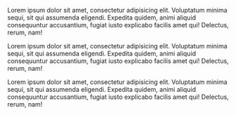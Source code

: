 Lorem ipsum dolor sit amet, consectetur adipisicing elit. Voluptatum minima sequi, sit qui assumenda eligendi. Expedita quidem, animi aliquid consequuntur accusantium, fugiat iusto explicabo facilis amet qui! Delectus, rerum, nam!

Lorem ipsum dolor sit amet, consectetur adipisicing elit. Voluptatum minima sequi, sit qui assumenda eligendi. Expedita quidem, animi aliquid consequuntur accusantium, fugiat iusto explicabo facilis amet qui! Delectus, rerum, nam!

Lorem ipsum dolor sit amet, consectetur adipisicing elit. Voluptatum minima sequi, sit qui assumenda eligendi. Expedita quidem, animi aliquid consequuntur accusantium, fugiat iusto explicabo facilis amet qui! Delectus, rerum, nam!
